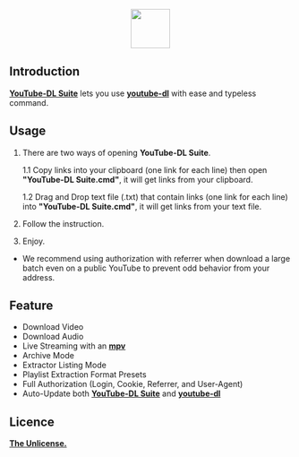 <p align="center">
  <img height="70" src="https://minormole.github.io/YouTube-DL-Suite/img/logo.png">
</p>

## Introduction

[**YouTube-DL Suite**](https://github.com/MinorMole/YouTube-DL-Suite/releases/latest) lets you use [**youtube-dl**](https://youtube-dl.org) with ease and typeless command.

## Usage

1. There are two ways of opening **YouTube-DL Suite**.
  
    1.1 Copy links into your clipboard (one link for each line) then open **"YouTube-DL Suite.cmd"**, it will get links from your clipboard.
    
    1.2 Drag and Drop text file (.txt) that contain links (one link for each line) into **"YouTube-DL Suite.cmd"**, it will get links from your text file.

2. Follow the instruction.

3. Enjoy.

- We recommend using authorization with referrer when download a large batch even on a public YouTube to prevent odd behavior from your address.

## Feature

- Download Video
- Download Audio
- Live Streaming with an [**mpv**](https://mpv.io)
- Archive Mode
- Extractor Listing Mode
- Playlist Extraction Format Presets
- Full Authorization (Login, Cookie, Referrer, and User-Agent)
- Auto-Update both [**YouTube-DL Suite**](https://github.com/MinorMole/YouTube-DL-Suite/releases/latest) and [**youtube-dl**](https://youtube-dl.org)

## Licence

[**The Unlicense.**](https://github.com/MinorMole/YouTube-DL-Suite/blob/master/LICENSE)
